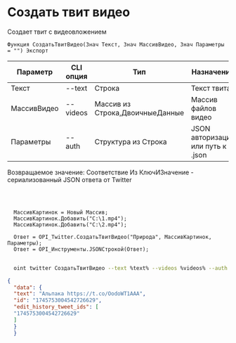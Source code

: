 ﻿---
sidebar_position: 4
---

# Создать твит видео
 Создает твит с видеовложением



`Функция СоздатьТвитВидео(Знач Текст, Знач МассивВидео, Знач Параметры = "") Экспорт`

  | Параметр | CLI опция | Тип | Назначение |
  |-|-|-|-|
  | Текст | --text | Строка | Текст твита |
  | МассивВидео | --videos | Массив из Строка,ДвоичныеДанные | Массив файлов видео |
  | Параметры | --auth | Структура из Строка | JSON авторизации или путь к .json |

  
  Возвращаемое значение:   Соответствие Из КлючИЗначение - сериализованный JSON ответа от Twitter

<br/>




```bsl title="Пример кода"
  
  МассивКартинок = Новый Массив;
  МассивКартинок.Добавить("C:\1.mp4");
  МассивКартинок.Добавить("C:\2.mp4");
  
  Ответ = OPI_Twitter.СоздатьТвитВидео("Природа", МассивКартинок, Параметры);
  Ответ = OPI_Инструменты.JSONСтрокой(Ответ);
```
        


```sh title="Пример команды CLI"
    
  oint twitter СоздатьТвитВидео --text %text% --videos %videos% --auth %auth%

```

```json title="Результат"
{
  "data": {
  "text": "Альпака https://t.co/OodoWT1AAA",
  "id": "1745753004542726629",
  "edit_history_tweet_ids": [
  "1745753004542726629"
  ]
  }
  }
```

